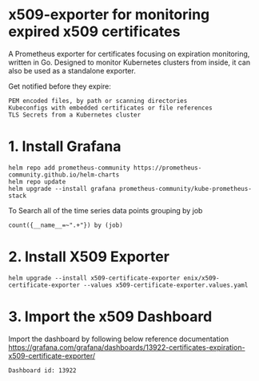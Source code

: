 # x509-exporter for monitoring expired x509 certificates  

A Prometheus exporter for certificates focusing on expiration monitoring, written in Go. Designed to monitor Kubernetes clusters from inside, it can also be used as a standalone exporter.

Get notified before they expire:

    PEM encoded files, by path or scanning directories
    Kubeconfigs with embedded certificates or file references
    TLS Secrets from a Kubernetes cluster

# 1. Install Grafana  

    helm repo add prometheus-community https://prometheus-community.github.io/helm-charts
    helm repo update
    helm upgrade --install grafana prometheus-community/kube-prometheus-stack

To Search all of the time series data points grouping by job  

    count({__name__=~".+"}) by (job)

# 2. Install X509 Exporter  

    helm upgrade --install x509-certificate-exporter enix/x509-certificate-exporter --values x509-certificate-exporter.values.yaml

# 3. Import the x509 Dashboard  

Import the dashboard by following below reference documentation
    https://grafana.com/grafana/dashboards/13922-certificates-expiration-x509-certificate-exporter/

    Dashboard id: 13922